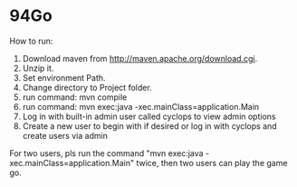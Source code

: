 # 94Go
How to run:

1. Download maven from http://maven.apache.org/download.cgi.
2. Unzip it.
3. Set environment Path.
4. Change directory to Project folder.
5. run command: mvn compile
6. run command: mvn exec:java -xec.mainClass=application.Main
7. Log in with built-in admin user called cyclops to view admin options
8. Create a new user to begin with if desired or log in with cyclops and create users via admin

For two users, pls run the command "mvn exec:java -xec.mainClass=application.Main" twice,
then two users can play the game go.
